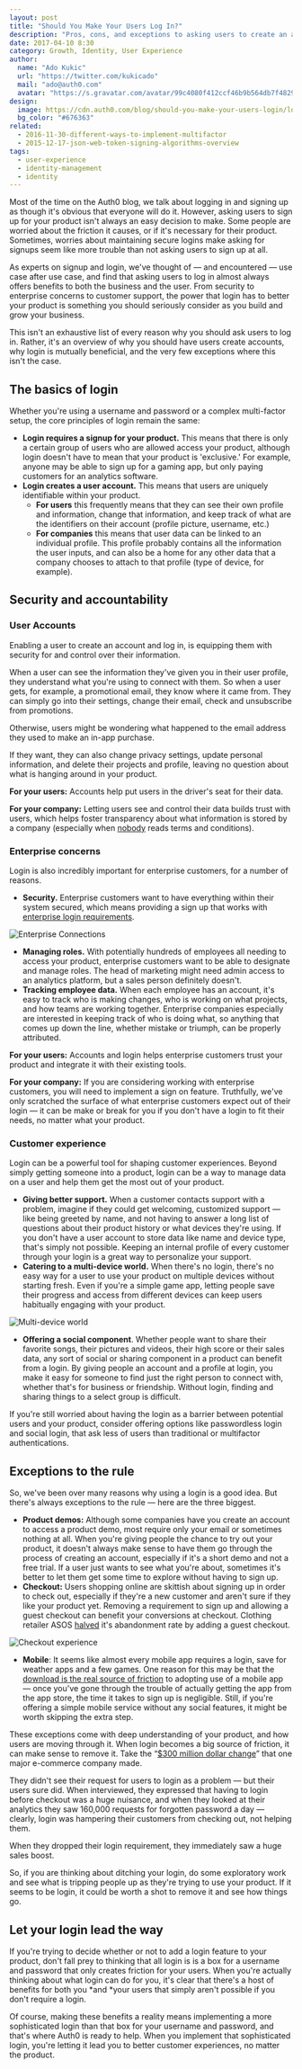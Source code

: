 ```yaml
---
layout: post
title: "Should You Make Your Users Log In?"
description: "Pros, cons, and exceptions to asking users to create an account."
date: 2017-04-10 8:30
category: Growth, Identity, User Experience
author:
  name: "Ado Kukic"
  url: "https://twitter.com/kukicado"
  mail: "ado@auth0.com"
  avatar: "https://s.gravatar.com/avatar/99c4080f412ccf46b9b564db7f482907?s=200"
design:
  image: https://cdn.auth0.com/blog/should-you-make-your-users-login/logo.png
  bg_color: "#676363"
related:
  - 2016-11-30-different-ways-to-implement-multifactor
  - 2015-12-17-json-web-token-signing-algorithms-overview
tags:
  - user-experience
  - identity-management
  - identity
---
```


Most of the time on the Auth0 blog, we talk about logging in and signing up as though it's obvious that everyone will do it. However, asking users to sign up for your product isn't always an easy decision to make. Some people are worried about the friction it causes, or if it's necessary for their product. Sometimes, worries about maintaining secure logins make asking for signups seem like more trouble than not asking users to sign up at all. 

As experts on signup and login, we've thought of — and encountered — use case after use case, and find that asking users to log in almost always offers benefits to both the business and the user. From security to enterprise concerns to customer support, the power that login has to better your product is something you should seriously consider as you build and grow your business.

This isn't an exhaustive list of every reason why you should ask users to log in. Rather, it's an overview of why you should have users create accounts, why login is mutually beneficial, and the very few exceptions where this isn't the case. 

## The basics of login

Whether you're using a username and password or a complex multi-factor setup, the core principles of login remain the same:

* **Login requires a signup for your product.** This means that there is only a certain group of users who are allowed access your product, although login doesn't have to mean that your product is 'exclusive.' For example, anyone may be able to sign up for a gaming app, but only paying customers for an analytics software. 
* **Login creates a user account.** This means that users are uniquely identifiable within your product.
    * **For users** this frequently means that they can see their own profile and information, change that information, and keep track of what are the identifiers on their account (profile picture, username, etc.)
    * **For companies** this means that user data can be linked to an individual profile. This profile probably contains all the information the user inputs, and can also be a home for any other data that a company chooses to attach to that profile (type of device, for example).

## Security and accountability

### User Accounts

Enabling a user to create an account and log in, is equipping them with security for and control over their information. 

When a user can see the information they've given you in their user profile, they understand what you're using to connect with them. So when a user gets, for example, a promotional email, they know where it came from. They can simply go into their settings, change their email, check and unsubscribe from promotions. 

Otherwise, users might be wondering what happened to the email address they used to make an in-app purchase.

If they want, they can also change privacy settings, update personal information, and delete their projects and profile, leaving no question about what is hanging around in your product. 

**For your users:** Accounts help put users in the driver's seat for their data. 

**For your company:** Letting users see and control their data builds trust with users, which helps foster transparency about what information is stored by a company (especially when [nobody](https://www.theguardian.com/money/2011/may/11/terms-conditions-small-print-big-problems) reads terms and conditions). 

### Enterprise concerns

Login is also incredibly important for enterprise customers, for a number of reasons. 

* **Security.** Enterprise customers want to have everything within their system secured, which means providing a sign up that works with [enterprise login requirements](https://auth0.com/blog/how-enterprise-federation-helps-shorten-the-sales-cycle/).

![Enterprise Connections](https://cdn.auth0.com/blog/should-you-make-your-users-login/enterprise-connections.png)

* **Managing roles.** With potentially hundreds of employees all needing to access your product, enterprise customers want to be able to designate and manage roles. The head of marketing might need admin access to an analytics platform, but a sales person definitely doesn't. 
* **Tracking employee data.** When each employee has an account, it's easy to track who is making changes, who is working on what projects, and how teams are working together. Enterprise companies especially are interested in keeping track of who is doing what, so anything that comes up down the line, whether mistake or triumph, can be properly attributed.

**For your users:** Accounts and login helps enterprise customers trust your product and integrate it with their existing tools.

**For your company:** If you are considering working with enterprise customers, you will need to implement a sign on feature. Truthfully, we've only scratched the surface of what enterprise customers expect out of their login — it can be make or break for you if you don't have a login to fit their needs, no matter what your product. 
 
### Customer experience

Login can be a powerful tool for shaping customer experiences. Beyond simply getting someone into a product, login can be a way to manage data on a user and help them get the most out of your product. 

* **Giving better support.** When a customer contacts support with a problem, imagine if they could get welcoming, customized support — like being greeted by name, and not having to answer a long list of questions about their product history or what devices they're using. If you don't have a user account to store data like name and device type, that's simply not possible. Keeping an internal profile of every customer through your login is a great way to personalize your support.
* **Catering to a multi-device world.** When there's no login, there's no easy way for a user to use your product on multiple devices without starting fresh. Even if you're a simple game app, letting people save their progress and access from different devices can keep users habitually engaging with your product.  

![Multi-device world](https://cdn.auth0.com/blog/should-you-make-your-users-login/multi-device.png)

* **Offering a social component**. Whether people want to share their favorite songs, their pictures and videos, their high score or their sales data, any sort of social or sharing component in a product can benefit from a login. By giving people an account and a profile at login, you make it easy for someone to find just the right person to connect with, whether that's for business or friendship. Without login, finding and sharing things to a select group is difficult.

If you're still worried about having the login as a barrier between potential users and your product, consider offering options like passwordless login and social login, that ask less of users than traditional or multifactor authentications. 

## Exceptions to the rule

So, we've been over many reasons why using a login is a good idea. But there's always exceptions to the rule — here are the three biggest. 

* **Product demos:** Although some companies have you create an account to access a product demo, most require only your email or sometimes nothing at all. When you're giving people the chance to try out your product, it doesn't always make sense to have them go through the process of creating an account, especially if it's a short demo and not a free trial. If a user just wants to see what you're about, sometimes it's better to let them get some time to explore without having to sign up.
* **Checkout:** Users shopping online are skittish about signing up in order to check out, especially if they're a new customer and aren't sure if they like your product yet. Removing a requirement to sign up and allowing a guest checkout can benefit your conversions at checkout. Clothing retailer ASOS [halved](https://econsultancy.com/blog/10355-eight-out-of-top-10-us-retailers-offer-guest-checkout/) it's abandonment rate by adding a guest checkout. 

![Checkout experience](https://cdn.auth0.com/blog/should-you-make-your-users-login/checkout.png)

* **Mobile**: It seems like almost every mobile app requires a login, save for weather apps and a few games. One reason for this may be that the [download is the real source of friction](https://www.quora.com/Is-it-better-to-force-a-login-signup-to-use-an-app-or-let-users-use-it-freely-until-they-hit-a-feature-that-requires-a-login) to adopting use of a mobile app — once you've gone through the trouble of actually getting the app from the app store, the time it takes to sign up is negligible. Still, if you're offering a simple mobile service without any social features, it might be worth skipping the extra step. 

These exceptions come with deep understanding of your product, and how users are moving through it. When login becomes a big source of friction, it can make sense to remove it. Take the “[$300 million dollar change](https://articles.uie.com/three_hund_million_button/)” that one major e-commerce company made.

They didn't see their request for users to login as a problem — but their users sure did. When interviewed, they expressed that having to login before checkout was a huge nuisance, and when they looked at their analytics they saw 160,000 requests for forgotten password a day — clearly, login was hampering their customers from checking out, not helping them. 

When they dropped their login requirement, they immediately saw a huge sales boost.

So, if you are thinking about ditching your login, do some exploratory work and see what is tripping people up as they're trying to use your product. If it seems to be login, it could be worth a shot to remove it and see how things go.

## Let your login lead the way

If you're trying to decide whether or not to add a login feature to your product, don't fall prey to thinking that all login is is a box for a username and password that only creates friction for your users. When you're actually thinking about what login can do for you, it's clear that there's a host of benefits for both you *and *your users that simply aren't possible if you don't require a login.

Of course, making these benefits a reality means implementing a more sophisticated login than that box for your username and password, and that's where Auth0 is ready to help. When you implement that sophisticated login, you're letting it lead you to better customer experiences, no matter the product.
